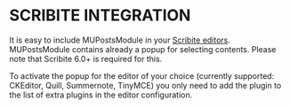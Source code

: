 # SCRIBITE INTEGRATION

It is easy to include MUPostsModule in your [Scribite editors](https://github.com/zikula-modules/Scribite/).
MUPostsModule contains already a popup for selecting contents.
Please note that Scribite 6.0+ is required for this.

To activate the popup for the editor of your choice (currently supported: CKEditor, Quill, Summernote, TinyMCE)
you only need to add the plugin to the list of extra plugins in the editor configuration.
